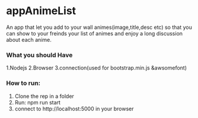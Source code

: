# appAnimeList
An app that let you add to your wall animes(image,title,desc etc) so that you can show to your freinds your list of animes and enjoy a long discussion about each anime.

### What you should Have
1.Nodejs
2.Browser
3.connection(used for bootstrap.min.js &awsomefont)
### How to run:
1. Clone the rep in a folder
2. Run: npm run start
3. connect to http://localhost:5000 in your browser
